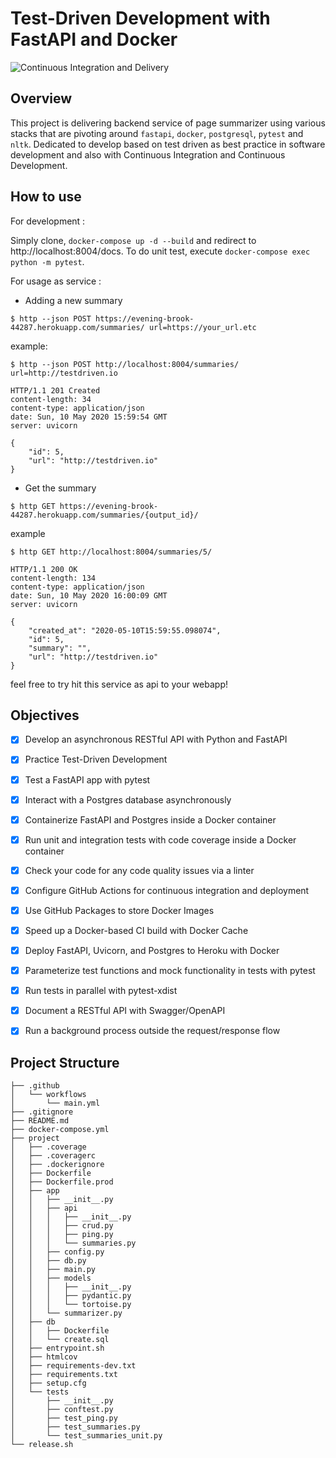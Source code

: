 # Test-Driven Development with FastAPI and Docker

![Continuous Integration and Delivery](https://github.com/sanggusti/fastapi-tdd/workflows/Continuous%20Integration%20and%20Delivery/badge.svg?branch=master)

## Overview

This project is delivering backend service of page summarizer using various stacks that are pivoting around `fastapi`, `docker`, `postgresql`, `pytest` and `nltk`. Dedicated to develop based on test driven as best practice in software development and also with Continuous Integration and Continuous Development.

## How to use

For development :

Simply clone, `docker-compose up -d --build` and redirect to http://localhost:8004/docs. To do unit test, execute `docker-compose exec python -m pytest`.

For usage as service :

-  Adding a new summary
```
$ http --json POST https://evening-brook-44287.herokuapp.com/summaries/ url=https://your_url.etc
```

example:
```
$ http --json POST http://localhost:8004/summaries/ url=http://testdriven.io

HTTP/1.1 201 Created
content-length: 34
content-type: application/json
date: Sun, 10 May 2020 15:59:54 GMT
server: uvicorn

{
    "id": 5,
    "url": "http://testdriven.io"
}
```
- Get the summary
```
$ http GET https://evening-brook-44287.herokuapp.com/summaries/{output_id}/
```
example
```
$ http GET http://localhost:8004/summaries/5/

HTTP/1.1 200 OK
content-length: 134
content-type: application/json
date: Sun, 10 May 2020 16:00:09 GMT
server: uvicorn

{
    "created_at": "2020-05-10T15:59:55.098074",
    "id": 5,
    "summary": "",
    "url": "http://testdriven.io"
}
```

feel free to try hit this service as api to your webapp!


## Objectives
- [x] Develop an asynchronous RESTful API with Python and FastAPI
- [x] Practice Test-Driven Development
- [x] Test a FastAPI app with pytest
- [x] Interact with a Postgres database asynchronously
- [x] Containerize FastAPI and Postgres inside a Docker container
- [x] Run unit and integration tests with code coverage inside a Docker container
- [x] Check your code for any code quality issues via a linter
- [x] Configure GitHub Actions for continuous integration and deployment
- [x] Use GitHub Packages to store Docker Images
- [x] Speed up a Docker-based CI build with Docker Cache
- [x] Deploy FastAPI, Uvicorn, and Postgres to Heroku with Docker
- [x] Parameterize test functions and mock functionality in tests with pytest
- [x] Run tests in parallel with pytest-xdist
- [x] Document a RESTful API with Swagger/OpenAPI
- [x] Run a background process outside the request/response flow


## Project Structure

```
├── .github
│   └── workflows
│       └── main.yml
├── .gitignore
├── README.md
├── docker-compose.yml
├── project
│   ├── .coverage
│   ├── .coveragerc
│   ├── .dockerignore
│   ├── Dockerfile
│   ├── Dockerfile.prod
│   ├── app
│   │   ├── __init__.py
│   │   ├── api
│   │   │   ├── __init__.py
│   │   │   ├── crud.py
│   │   │   ├── ping.py
│   │   │   └── summaries.py
│   │   ├── config.py
│   │   ├── db.py
│   │   ├── main.py
│   │   ├── models
│   │   │   ├── __init__.py
│   │   │   ├── pydantic.py
│   │   │   └── tortoise.py
│   │   └── summarizer.py
│   ├── db
│   │   ├── Dockerfile
│   │   └── create.sql
│   ├── entrypoint.sh
│   ├── htmlcov
│   ├── requirements-dev.txt
│   ├── requirements.txt
│   ├── setup.cfg
│   └── tests
│       ├── __init__.py
│       ├── conftest.py
│       ├── test_ping.py
│       ├── test_summaries.py
│       └── test_summaries_unit.py
└── release.sh
```